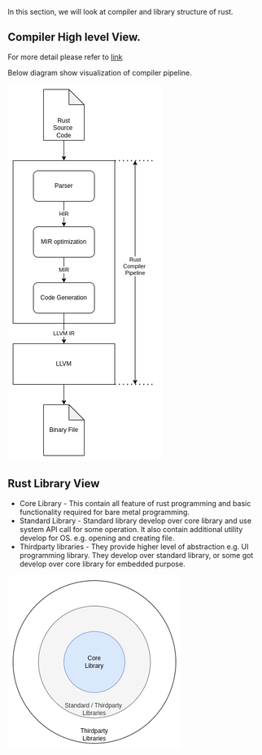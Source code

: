 In this section, we will look at compiler and library structure of rust.

## Compiler High level View.

For more detail please refer to [link](https://rustc-dev-guide.rust-lang.org/overview.html)

Below diagram show visualization of compiler pipeline.

![Compiler Pipeline](img/Compiler.png)

## Rust Library View

* Core Library - This contain all feature of rust  programming and basic functionality required for bare metal programming.
* Standard Library - Standard library develop over core library and use system API call for some operation. It also contain additional utility develop for OS. e.g. opening and creating file.
* Thirdparty libraries - They provide higher level of abstraction e.g. UI programming library. They develop over standard library, or some got develop over core library for embedded purpose.

![Library Structure](img/Library.png)

